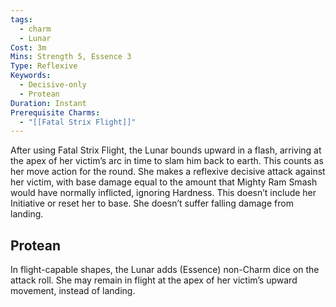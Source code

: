 ```yaml
---
tags:
  - charm
  - Lunar
Cost: 3m
Mins: Strength 5, Essence 3
Type: Reflexive
Keywords:
  - Decisive-only
  - Protean
Duration: Instant
Prerequisite Charms:
  - "[[Fatal Strix Flight]]"
---
```

After using Fatal Strix Flight, the Lunar bounds upward in a flash, arriving at the apex of her victim’s arc in time to slam him back to earth. This counts as her move action for the round. She makes a reflexive decisive attack against her victim, with base damage equal to the amount that Mighty Ram Smash would have normally inflicted, ignoring Hardness. This doesn’t include her Initiative or reset her to base. She doesn’t suffer falling damage from landing. 
## Protean 

In flight-capable shapes, the Lunar adds (Essence) non-Charm dice on the attack roll. She may remain in flight at the apex of her victim’s upward movement, instead of landing.